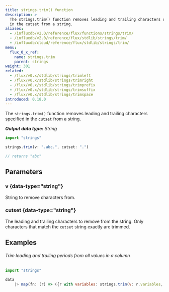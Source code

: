 ```yaml
---
title: strings.trim() function
description: >
  The strings.trim() function removes leading and trailing characters specified
  in the cutset from a string.
aliases:
  - /influxdb/v2.0/reference/flux/functions/strings/trim/
  - /influxdb/v2.0/reference/flux/stdlib/strings/trim/
  - /influxdb/cloud/reference/flux/stdlib/strings/trim/
menu:
  flux_0_x_ref:
    name: strings.trim
    parent: strings
weight: 301
related:
  - /flux/v0.x/stdlib/strings/trimleft
  - /flux/v0.x/stdlib/strings/trimright
  - /flux/v0.x/stdlib/strings/trimprefix
  - /flux/v0.x/stdlib/strings/trimsuffix
  - /flux/v0.x/stdlib/strings/trimspace
introduced: 0.18.0
---
```


The `strings.trim()` function removes leading and trailing characters specified
in the [`cutset`](#cutset) from a string.

_**Output data type:** String_

```js
import "strings"

strings.trim(v: ".abc.", cutset: ".")

// returns "abc"
```

## Parameters

### v {data-type="string"}
String to remove characters from.

### cutset {data-type="string"}
The leading and trailing characters to remove from the string.
Only characters that match the `cutset` string exactly are trimmed.

## Examples

###### Trim leading and trailing periods from all values in a column
```js
import "strings"

data
    |> map(fn: (r) => ({r with variables: strings.trim(v: r.variables, cutset: ".")}))
```
